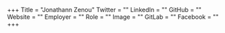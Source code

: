 +++
Title = "Jonathann Zenou"
Twitter = ""
LinkedIn = ""
GitHub = ""
Website = ""
Employer = ""
Role = ""
Image = ""
GitLab = ""
Facebook = ""
+++
